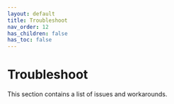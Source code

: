 ```yaml
---
layout: default
title: Troubleshoot
nav_order: 12
has_children: false
has_toc: false
---
```


# Troubleshoot

This section contains a list of issues and workarounds.